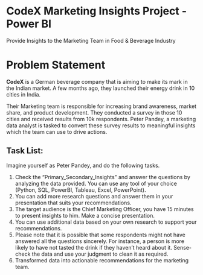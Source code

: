 # CodeX Marketing Insights Project - Power BI
Provide Insights to the Marketing Team in Food & Beverage Industry

# Problem Statement
**CodeX** is a German beverage company that is aiming to make its mark in the Indian market. A few months ago, they launched their energy drink in 10 cities in India.

Their Marketing team is responsible for increasing brand awareness, market share, and product development. They conducted a survey in those 10 cities and received results from 10k respondents. Peter Pandey, a marketing data analyst is tasked to convert these survey results to meaningful insights which the team can use to drive actions.

## Task List:
Imagine yourself as Peter Pandey, and do the following tasks.
1. Check the “Primary_Secondary_Insights” and answer the questions by analyzing the data provided. You can use any tool of your choice (Python, SQL, PowerBI, Tableau, Excel, PowerPoint).
2. You can add more research questions and answer them in your presentation that suits your recommendations.
3. The target audience is the Chief Marketing Officer, you have 15 minutes to present insights to him. Make a concise presentation.
4. You can use additional data based on your own research to support your recommendations.
5. Please note that it is possible that some respondents might not have answered all the questions sincerely. For instance, a person is more likely to have not tasted the drink if they haven’t heard about it. Sense-check the data and use your judgment to clean it as required.
6. Transformed data into actionable recommendations for the marketing team.

